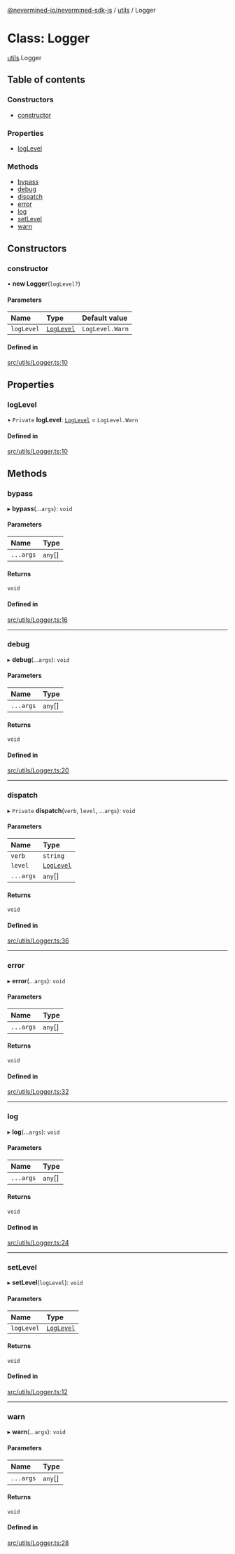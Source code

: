 [@nevermined-io/nevermined-sdk-js](../code-reference.md) / [utils](../modules/utils.md) / Logger

# Class: Logger

[utils](../modules/utils.md).Logger

## Table of contents

### Constructors

- [constructor](utils.Logger.md#constructor)

### Properties

- [logLevel](utils.Logger.md#loglevel)

### Methods

- [bypass](utils.Logger.md#bypass)
- [debug](utils.Logger.md#debug)
- [dispatch](utils.Logger.md#dispatch)
- [error](utils.Logger.md#error)
- [log](utils.Logger.md#log)
- [setLevel](utils.Logger.md#setlevel)
- [warn](utils.Logger.md#warn)

## Constructors

### constructor

• **new Logger**(`logLevel?`)

#### Parameters

| Name       | Type                                     | Default value   |
| :--------- | :--------------------------------------- | :-------------- |
| `logLevel` | [`LogLevel`](../enums/utils.LogLevel.md) | `LogLevel.Warn` |

#### Defined in

[src/utils/Logger.ts:10](https://github.com/nevermined-io/sdk-js/blob/55f88d2/src/utils/Logger.ts#L10)

## Properties

### logLevel

• `Private` **logLevel**: [`LogLevel`](../enums/utils.LogLevel.md) = `LogLevel.Warn`

#### Defined in

[src/utils/Logger.ts:10](https://github.com/nevermined-io/sdk-js/blob/55f88d2/src/utils/Logger.ts#L10)

## Methods

### bypass

▸ **bypass**(...`args`): `void`

#### Parameters

| Name      | Type    |
| :-------- | :------ |
| `...args` | `any`[] |

#### Returns

`void`

#### Defined in

[src/utils/Logger.ts:16](https://github.com/nevermined-io/sdk-js/blob/55f88d2/src/utils/Logger.ts#L16)

---

### debug

▸ **debug**(...`args`): `void`

#### Parameters

| Name      | Type    |
| :-------- | :------ |
| `...args` | `any`[] |

#### Returns

`void`

#### Defined in

[src/utils/Logger.ts:20](https://github.com/nevermined-io/sdk-js/blob/55f88d2/src/utils/Logger.ts#L20)

---

### dispatch

▸ `Private` **dispatch**(`verb`, `level`, ...`args`): `void`

#### Parameters

| Name      | Type                                     |
| :-------- | :--------------------------------------- |
| `verb`    | `string`                                 |
| `level`   | [`LogLevel`](../enums/utils.LogLevel.md) |
| `...args` | `any`[]                                  |

#### Returns

`void`

#### Defined in

[src/utils/Logger.ts:36](https://github.com/nevermined-io/sdk-js/blob/55f88d2/src/utils/Logger.ts#L36)

---

### error

▸ **error**(...`args`): `void`

#### Parameters

| Name      | Type    |
| :-------- | :------ |
| `...args` | `any`[] |

#### Returns

`void`

#### Defined in

[src/utils/Logger.ts:32](https://github.com/nevermined-io/sdk-js/blob/55f88d2/src/utils/Logger.ts#L32)

---

### log

▸ **log**(...`args`): `void`

#### Parameters

| Name      | Type    |
| :-------- | :------ |
| `...args` | `any`[] |

#### Returns

`void`

#### Defined in

[src/utils/Logger.ts:24](https://github.com/nevermined-io/sdk-js/blob/55f88d2/src/utils/Logger.ts#L24)

---

### setLevel

▸ **setLevel**(`logLevel`): `void`

#### Parameters

| Name       | Type                                     |
| :--------- | :--------------------------------------- |
| `logLevel` | [`LogLevel`](../enums/utils.LogLevel.md) |

#### Returns

`void`

#### Defined in

[src/utils/Logger.ts:12](https://github.com/nevermined-io/sdk-js/blob/55f88d2/src/utils/Logger.ts#L12)

---

### warn

▸ **warn**(...`args`): `void`

#### Parameters

| Name      | Type    |
| :-------- | :------ |
| `...args` | `any`[] |

#### Returns

`void`

#### Defined in

[src/utils/Logger.ts:28](https://github.com/nevermined-io/sdk-js/blob/55f88d2/src/utils/Logger.ts#L28)

